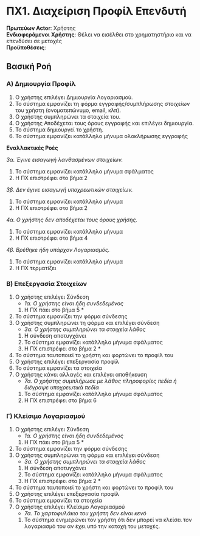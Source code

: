 # ΠΧ1. Διαχείριση Προφίλ Επενδυτή

**Πρωτεύων Actor**: Χρήστης  
**Ενδιαφερόμενοι**
**Χρήστης**: Θέλει να εισέλθει στο χρηματηστήριο και να επενδύσει σε μετοχές  
**Προϋποθέσεις**: 

## Βασική Ροή

### Α) Δημιουργία Προφίλ

1. Ο χρήστης επιλέγει Δημιουργία Λογαριασμού.
2. Το σύστημα εμφανίζει τη φόρμα εγγραφής/συμπλήρωσης στοιχείων του χρήστη (ονοματεπώνυμο, email, κλπ).
3. Ο χρήστης συμπληρώνει τα στοιχεία του.
4. Ο χρήστης Αποδέχεται τους όρους εγγραφής και επιλέγει δημιουργία.
5. Το σύστημα δημιουργεί το χρήστη.
6. Το σύστημα εμφανίζει κατάλληλο μήνυμα ολοκλήρωσης εγγραφής

**Εναλλακτικές Ροές**

*3α. Έγινε εισαγωγή λανθασμένων στοιχείων.*  
1. Το σύστημα εμφανίζει κατάλληλο μήνυμα σφάλματος
2. Η ΠΧ επιστρέφει στο βήμα 2

*3β. Δεν έγινε εισαγωγή υποχρεωτικών στοιχείων.*  
1. Το σύστημα εμφανίζει κατάλληλο μήνυμα
2. Η ΠΧ επιστρέφει στο βήμα 2

*4α. Ο χρήστης δεν αποδέχεται τους όρους χρήσης.*  
1. Το σύστημα εμφανίζει κατάλληλο μήνυμα
2. Η ΠΧ επιστρέφει στο βήμα 4

*4β. Βρέθηκε ήδη υπάρχον Λογαριασμός.*  
1. Το σύστημα εμφανίζει κατάλληλο μήνυμα
2. Η ΠΧ τερματίζει

### Β) Επεξεργασία Στοιχείων

1. Ο χρήστης επιλέγει Σύνδεση
   * *1α. Ο χρήστης είναι ήδη συνδεδεμένος*
    1. Η ΠΧ πάει στο βήμα 5 *
2. Το σύστημα εμφανίζει την φόρμα σύνδεσης
3. Ο χρήστης συμπληρώνει τη φόρμα και επιλέγει σύνδεση
   * *3α. Ο χρήστης συμπληρώνει τα στοιχεία λάθος*
    1. Η σύνδεση αποτυγχάνει
    2. Το σύστημα εμφανίζει κατάλληλο μήνυμα σφάλματος
    3. Η ΠΧ επιστρέφει στο βήμα 2 *
4. Το σύστημα ταυτοποιεί το χρήστη και φορτώνει το προφίλ του
5. Ο χρήστης επιλέγει επεξεργασία προφίλ
6. Το σύστημα εμφανίζει τα στοιχεία
7. Ο χρήστης κάνει αλλαγές και επιλέγει αποθήκευση 
   * *7α. Ο χρήστης συμπλήρωσε με λάθος πληροφορίες πεδία ή διέγραψε υποχρεωτικά πεδία*
    1. Το σύστημα εμφανίζει κατάλληλο μήνυμα σφάλματος
    2. Η ΠΧ επιστρέφει στο βήμα 6 

### Γ) Κλείσιμο Λογαριασμού

1. Ο χρήστης επιλέγει Σύνδεση
   * *1α. Ο χρήστης είναι ήδη συνδεδεμένος*
    1. Η ΠΧ πάει στο βήμα 5 *
2. Το σύστημα εμφανίζει την φόρμα σύνδεσης
3. Ο χρήστης συμπληρώνει τη φόρμα και επιλέγει σύνδεση
   * *3α. Ο χρήστης συμπληρώνει τα στοιχεία λάθος*
    1. Η σύνδεση αποτυγχάνει
    2. Το σύστημα εμφανίζει κατάλληλο μήνυμα σφάλματος
    3. Η ΠΧ επιστρέφει στο βήμα 2 *
4. Το σύστημα ταυτοποιεί το χρήστη και φορτώνει το προφίλ του
5. Ο χρήστης επιλέγει επεξεργασία προφίλ
6. Το σύστημα εμφανίζει τα στοιχεία
7. Ο χρήστης επιλέγει Κλείσιμο Λογαριασμού
   * *7α. Το χαρτοφυλάκιο του χρήστη δεν είναι κενό*
    1. Το σύστημα ενημερώνει τον χρήστη ότι δεν μπορεί να κλείσει τον λογαριασμό του αν έχει υπό την κατοχή του μετοχές.
